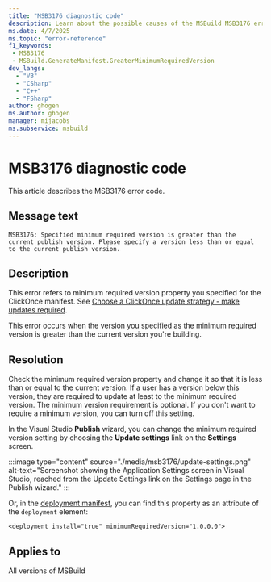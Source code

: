 ```yaml
---
title: "MSB3176 diagnostic code"
description: Learn about the possible causes of the MSBuild MSB3176 error, and get troubleshooting tips.
ms.date: 4/7/2025
ms.topic: "error-reference"
f1_keywords:
 - MSB3176
 - MSBuild.GenerateManifest.GreaterMinimumRequiredVersion
dev_langs:
  - "VB"
  - "CSharp"
  - "C++"
  - "FSharp"
author: ghogen
ms.author: ghogen
manager: mijacobs
ms.subservice: msbuild
---
```


# MSB3176 diagnostic code

<!-- :::ErrorDefinitionDescription::: -->
<!-- :::editable-content name="introDescription"::: -->
This article describes the MSB3176 error code.
<!-- :::editable-content-end::: -->

## Message text

`MSB3176: Specified minimum required version is greater than the current publish version. Please specify a version less than or equal to the current publish version.`

<!-- :::editable-content name="postOutputDescription"::: -->
## Description

This error refers to minimum required version property you specified for the ClickOnce manifest. See [Choose a ClickOnce update strategy - make updates required](../../deployment/choosing-a-clickonce-update-strategy.md#make-updates-required).

This error occurs when the version you specified as the minimum required version is greater than the current version you're building.

## Resolution

Check the minimum required version property and change it so that it is less than or equal to the current version. If a user has a version below this version, they are required to update at least to the minimum required version. The minimum version requirement is optional. If you don't want to require a minimum version, you can turn off this setting.

In the Visual Studio **Publish** wizard, you can change the minimum required version setting by choosing the **Update settings** link on the **Settings** screen.

:::image type="content" source="./media/msb3176/update-settings.png" alt-text="Screenshot showing the Application Settings screen in Visual Studio, reached from the Update Settings link on the Settings page in the Publish wizard." :::

Or, in the [deployment manifest](../../deployment/deployment-element-clickonce-deployment.md), you can find this property as an attribute of the `deployment` element:

`<deployment install="true" minimumRequiredVersion="1.0.0.0">`

<!-- :::editable-content-end::: -->
<!-- :::ErrorDefinitionDescription-end::: -->

## Applies to

All versions of MSBuild
